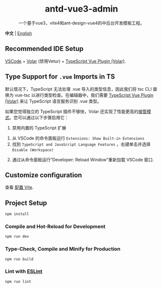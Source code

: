 <h1 align="center">antd-vue3-admin</h1>

<div align="center">
一个基于vue3，vite4和ant-design-vue4的中后台开发模板工程。
</div>

**中文** | [English](README.md)

## Recommended IDE Setup

[VSCode](https://code.visualstudio.com/) + [Volar](https://marketplace.visualstudio.com/items?itemName=Vue.volar) (禁用Vetur) + [TypeScript Vue Plugin (Volar)](https://marketplace.visualstudio.com/items?itemName=Vue.vscode-typescript-vue-plugin).

## Type Support for `.vue` Imports in TS

默认情况下，TypeScript 无法处理 .vue 导入的类型信息，因此我们将 tsc CLI 替换为 vue-tsc 以进行类型检查。在编辑器中，我们需要 [TypeScript Vue Plugin (Volar)](https://marketplace.visualstudio.com/items?itemName=Vue.vscode-typescript-vue-plugin) 来让 TypeScript 语言服务识别 .vue 类型。

如果您觉得独立的 TypeScript 插件不够快，Volar 还实现了性能更高的[接管模式](https://github.com/johnsoncodehk/volar/discussions/471#discussioncomment-1361669)。您可以通过以下步骤启用它：

1. 禁用内置的 TypeScript 扩展
  1) 从 VSCode 的命令面板运行 `Extensions: Show Built-in Extensions` 
  2) 找到 `TypeScript and JavaScript Language Features` ，右键单击并选择 `Disable (Workspace)` 
2. 通过从命令面板运行“Developer: Reload Window”重新加载 VSCode 窗口.

## Customize configuration

查看 [配置 Vite](https://cn.vitejs.dev/config/).

## Project Setup

```sh
npm install
```

### Compile and Hot-Reload for Development

```sh
npm run dev
```

### Type-Check, Compile and Minify for Production

```sh
npm run build
```

### Lint with [ESLint](https://eslint.org/)

```sh
npm run lint
```
